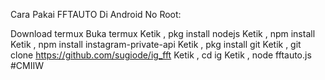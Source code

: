 Cara Pakai FFTAUTO Di Android No Root:

Download termux
Buka termux
Ketik , pkg install nodejs
Ketik , npm install
Ketik , npm install instagram-private-api
Ketik , pkg install git
Ketik , git clone https://github.com/sugiode/ig_fft
Ketik , cd ig
Ketik , node fftauto.js #CMIIW
